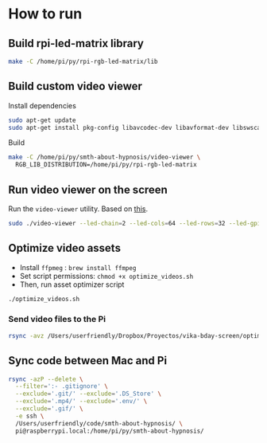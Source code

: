# How to run

## Build rpi-led-matrix library

```bash
make -C /home/pi/py/rpi-rgb-led-matrix/lib
```

## Build custom video viewer

Install dependencies

```bash
sudo apt-get update
sudo apt-get install pkg-config libavcodec-dev libavformat-dev libswscale-dev libavdevice-dev
```

Build

```bash
make -C /home/pi/py/smth-about-hypnosis/video-viewer \
  RGB_LIB_DISTRIBUTION=/home/pi/py/rpi-rgb-led-matrix
```

## Run video viewer on the screen

Run the `video-viewer` utility. Based on [this](https://github.com/hzeller/rpi-rgb-led-matrix/tree/master/utils#video-viewer).

```bash
sudo ./video-viewer --led-chain=2 --led-cols=64 --led-rows=32 --led-gpio-mapping=adafruit-hat -T2 /home/pi/py/optimized-videos
```

## Optimize video assets

- Install `ffpmeg` : `brew install ffmpeg`
- Set script permissions: `chmod +x optimize_videos.sh`
- Then, run asset optimizer script

```bash
./optimize_videos.sh
```

### Send video files to the Pi

```bash
rsync -avz /Users/userfriendly/Dropbox/Proyectos/vika-bday-screen/optimized-videos pi@raspberrypi.local:/home/pi/py
```

## Sync code between Mac and Pi

```bash
rsync -azP --delete \
  --filter=':- .gitignore' \
  --exclude='.git/' --exclude='.DS_Store' \
  --exclude='.mp4/' --exclude='.env/' \
  --exclude='.gif/' \
  -e ssh \
  /Users/userfriendly/code/smth-about-hypnosis/ \
  pi@raspberrypi.local:/home/pi/py/smth-about-hypnosis/
```
